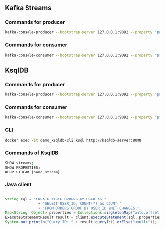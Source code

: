 ## Kafka Streams

### Commands for producer

```bash
kafka-console-producer --bootstrap-server 127.0.0.1:9092 --property "parse.key=true" --property "key.separator=:" --topic lesson1_source
```

### Commands for consumer

```bash
kafka-console-consumer --bootstrap-server 127.0.0.1:9092 --property "print.key=true" --topic lesson1_target
```

## KsqlDB

### Commands for producer

```bash
kafka-console-producer --bootstrap-server 127.0.0.1:9092 --property "parse.key=true" --property "key.separator=:" --topic lesson1_source
```

### Commands for consumer

```bash
kafka-console-consumer --bootstrap-server 127.0.0.1:9092 --property "print.key=true" --topic lesson1_target_ksql
```

### CLI

```bash
docker exec -it demo_ksqldb-cli ksql http://ksqldb-server:8088
```

### Commands of KsqlDB

```bash
SHOW streams;
SHOW PROPERTIES;
DROP STREAM {name_stream}
```

### Java client

```java

String sql = "CREATE TABLE ORDERS_BY_USER AS "
               + "SELECT USER_ID, COUNT(*) as COUNT "
               + "FROM ORDERS GROUP BY USER_ID EMIT CHANGES;";
Map<String, Object> properties = Collections.singletonMap("auto.offset.reset", "earliest");
ExecuteStatementResult result = client.executeStatement(sql, properties).get();
System.out.println("Query ID: " + result.queryId().orElse("<null>"));
```
